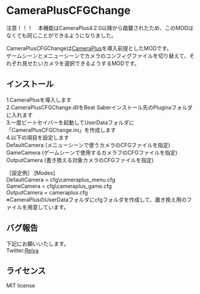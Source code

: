 # CameraPlusCFGChange   
    
    
注意！！！　本機能はCameraPlus4.2.0以降から踏襲されたため、このMODはなくても同じことができるようになりました。  

    
    
    
CameraPlusCFGChangeは[CameraPlus](https://github.com/Snow1226/CameraPlus)を導入前提としたMODです。    
ゲームシーンとメニューシーンでカメラのコンフィグファイルを切り替えて、それぞれ見せたいカメラを選択できるようするMODです。    
    
    
## インストール
    
1.CameraPlusを導入します  
2.CameraPlusCFGChange.dllをBeat Saberインストール先のPluginsフォルダに入れます  
3.一度ビートセイバーを起動してUserDataフォルダに「CameraPlusCFGChange.ini」を作成します   
4.以下の項目を設定します   
DefaultCamera (メニューシーンで使うカメラのCFGファイルを指定)   
GameCamera (ゲームシーンで使用するカメラフのCFGファイルを指定)   
OutputCamera (書き換える対象カメラのCFGファイルを指定)   
    
［設定例］ 
[Modes]   
DefaultCamera = cfg\cameraplus_menu.cfg   
GameCamera = cfg\cameraplus_game.cfg    
OutputCamera = cameraplus.cfg   
※CameraPlusのUserDataフォルダにcfgフォルダを作成して、置き換え用のファイルを用意しています。   
    
    
## バグ報告 
    
下記にお願いいたします。  
Twitter:[Reiya](https://twitter.com/Reiya__)  
    
    
## ライセンス
    
MIT license
